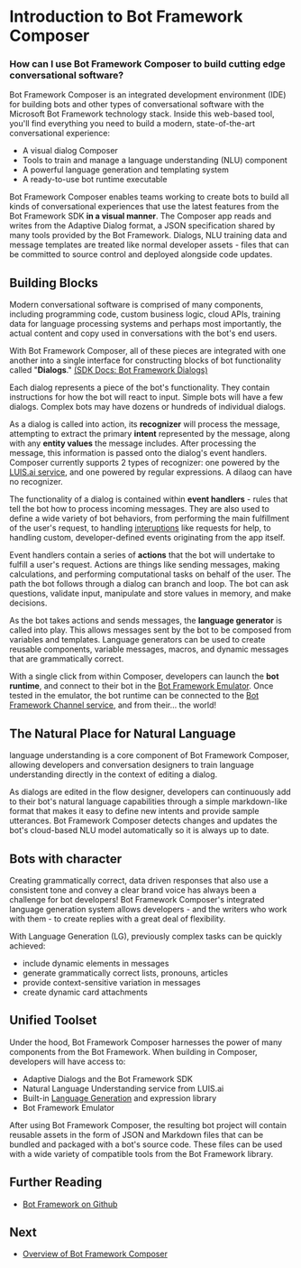 # Introduction to Bot Framework Composer
### How can I use Bot Framework Composer to build cutting edge conversational software?

Bot Framework Composer is an integrated development environment (IDE) for building bots and other types of conversational software with the Microsoft Bot Framework technology stack. Inside this web-based tool, you'll find everything you need to build a modern, state-of-the-art conversational experience:

* A visual dialog Composer
* Tools to train and manage a language understanding (NLU) component
* A powerful language generation and templating system
* A ready-to-use bot runtime executable

Bot Framework Composer enables teams working to create bots to build all kinds of conversational experiences that use the latest features from the Bot Framework SDK **in a visual manner**. The Composer app reads and writes from the Adaptive Dialog format, a JSON specification shared by many tools provided by the Bot Framework. Dialogs, NLU training data and message templates are treated like normal developer assets - files that can be committed to source control and deployed alongside code updates.

## Building Blocks

Modern conversational software is comprised of many components, including programming code, custom business logic, cloud APIs, training data for language processing systems and perhaps most importantly, the actual content and copy used in conversations with the bot's end users.  

With Bot Framework Composer, all of these pieces are integrated with one another into a single interface for constructing blocks of bot functionality called "**Dialogs**." [(SDK Docs: Bot Framework Dialogs)](https://docs.microsoft.com/en-us/azure/bot-service/bot-builder-concept-dialog?view=azure-bot-service-4.0)

Each dialog represents a piece of the bot's functionality. They contain instructions for how the bot will react to input. Simple bots will have a few dialogs. Complex bots may have dozens or hundreds of individual dialogs.

As a dialog is called into action, its **recognizer** will process the message, attempting to extract the primary **intent** represented by the message, along with any **entity values** the message includes. After processing the message, this information is passed onto the dialog's event handlers. Composer currently supports 2 types of recognizer: one powered by the [LUIS.ai service](https://www.luis.ai), and one powered by regular expressions. A dilaog can have no recognizer. 

The functionality of a dialog is contained within **event handlers** - rules that tell the bot how to process incoming messages.  They are also used to define a wide variety of bot behaviors, from performing the main fulfillment of the user's request, to handling [interuptions](https://docs.microsoft.com/en-us/azure/bot-service/bot-builder-howto-handle-user-interrupt?view=azure-bot-service-4.0&tabs=csharp) like requests for help, to handling custom, developer-defined events originating from the app itself.

Event handlers contain a series of **actions** that the bot will undertake to fulfill a user's request. Actions are things like sending messages, making calculations, and performing computational tasks on behalf of the user. The path the bot follows through a dialog can branch and loop. The bot can ask questions, validate input, manipulate and store values in memory, and make decisions.

As the bot takes actions and sends messages, the **language generator** is called into play. This allows messages sent by the bot to be composed from variables and templates. Language generators can be used to create reusable components, variable messages, macros, and dynamic messages that are grammatically correct.

With a single click from within Composer, developers can launch the **bot runtime**, and connect to their bot in the [Bot Framework Emulator](https://github.com/microsoft/BotFramework-Emulator). Once tested in the emulator, the bot runtime can be connected to the [Bot Framework Channel service](https://dev.botframework.com/), and from their... the world!

## The Natural Place for Natural Language

language understanding is a core component of Bot Framework Composer, allowing developers and conversation designers to train language understanding directly in the context of editing a dialog.  

As dialogs are edited in the flow designer, developers can continuously add to their bot's natural language capabilities through a simple markdown-like format that makes it easy to define new intents and provide sample utterances. Bot Framework Composer detects changes and updates the bot's cloud-based NLU model automatically so it is always up to date.

## Bots with character

Creating grammatically correct, data driven responses that also use a consistent tone and convey a clear brand voice has always been a challenge for bot developers! Bot Framework Composer's integrated language generation system allows developers - and the writers who work with them - to create replies with a great deal of flexibility.

With Language Generation (LG), previously complex tasks can be quickly achieved:

* include dynamic elements in messages
* generate grammatically correct lists, pronouns, articles
* provide context-sensitive variation in messages
* create dynamic card attachments

## Unified Toolset

Under the hood, Bot Framework Composer harnesses the power of many components from the Bot Framework. When building in Composer, developers will have access to:

* Adaptive Dialogs and the Bot Framework SDK
* Natural Language Understanding service from LUIS.ai
* Built-in [Language Generation](https://github.com/microsoft/BotBuilder-Samples/tree/master/experimental/language-generation) and expression library
* Bot Framework Emulator

After using Bot Framework Composer, the resulting bot project will contain reusable assets in the form of JSON and Markdown files that can be bundled and packaged with a bot's source code. These files can be used with a wide variety of compatible tools from the Bot Framework library.

## Further Reading

* [Bot Framework on Github](https://github.com/microsoft/botframework)

## Next

* [Overview of Bot Framework Composer](overview_of_bfd.md) 
